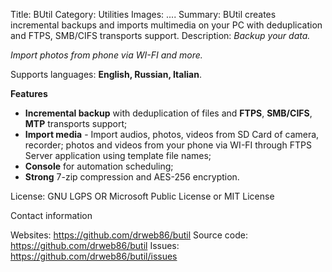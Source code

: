 Title: BUtil
Category: Utilities
Images: ....
Summary: BUtil creates incremental backups and imports multimedia on your PC with deduplication and FTPS, SMB/CIFS transports support.
Description:
_Backup your data._

_Import photos from phone via WI-FI and more._

Supports languages: **English, Russian, Italian**.

**Features**

- **Incremental backup** with deduplication of files and **FTPS**, **SMB/CIFS**, **MTP** transports support;
- **Import media** - Import audios, photos, videos from SD Card of camera, recorder; photos and videos from your phone via WI-FI through FTPS Server application using template file names;
- **Console** for automation scheduling;
- **Strong** 7-zip compression and AES-256 encryption.

License: GNU LGPS OR Microsoft Public License or MIT License

Contact information

Websites: https://github.com/drweb86/butil
Source code: https://github.com/drweb86/butil
Issues: https://github.com/drweb86/butil/issues